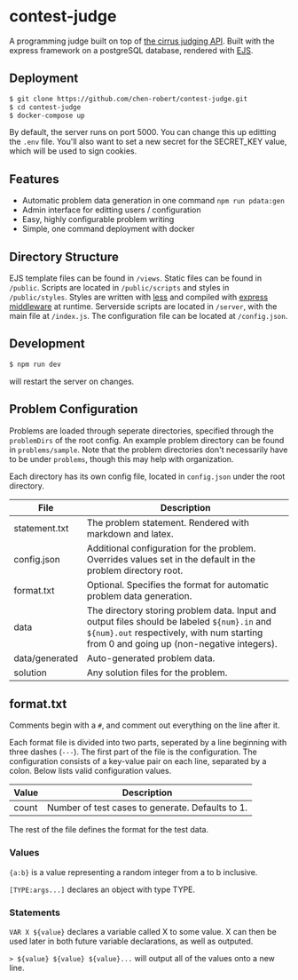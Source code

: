 # contest-judge

A programming judge built on top of [the cirrus judging API](https://github.com/chen-robert/cirrus). Built with the express framework on a postgreSQL database, rendered with [EJS](https://ejs.co/).

## Deployment

```bash
$ git clone https://github.com/chen-robert/contest-judge.git
$ cd contest-judge
$ docker-compose up
```

By default, the server runs on port 5000. You can change this up editting the `.env` file. You'll also want to set a new secret for the SECRET_KEY value, which will be used to sign cookies. 

## Features

- Automatic problem data generation in one command `npm run pdata:gen`
- Admin interface for editting users / configuration
- Easy, highly configurable problem writing
- Simple, one command deployment with docker

## Directory Structure

EJS template files can be found in `/views`.
Static files can be found in `/public`. Scripts are located in `/public/scripts` and styles in `/public/styles`.
Styles are written with [less](http://lesscss.org/) and compiled with [express middleware](https://github.com/emberfeather/less.js-middleware) at runtime.
Serverside scripts are located in `/server`, with the main file at `/index.js`.
The configuration file can be located at `/config.json`.

## Development

```bash
$ npm run dev
```

will restart the server on changes.

## Problem Configuration

Problems are loaded through seperate directories, specified through the `problemDirs` of the root config. An example problem directory can be found in `problems/sample`. Note that the problem directories don't necessarily have to be under `problems`, though this may help with organization.

Each directory has its own config file, located in `config.json` under the root directory.

File | Description
--- | ---
statement.txt | The problem statement. Rendered with markdown and latex.
config.json | Additional configuration for the problem. Overrides values set in the default in the problem directory root.
format.txt | Optional. Specifies the format for automatic problem data generation.
data | The directory storing problem data. Input and output files should be labeled `${num}.in` and `${num}.out` respectively, with num starting from 0 and going up (non-negative integers).
data/generated | Auto-generated problem data.
solution | Any solution files for the problem.

## format.txt

Comments begin with a `#`, and comment out everything on the line after it.

Each format file is divided into two parts, seperated by a line beginning with three dashes (`---`). The first part of the file is the configuration. The configuration consists of a key-value pair on each line, separated by a colon. Below lists valid configuration values.

Value | Description
--- | ---
count | Number of test cases to generate. Defaults to 1.

The rest of the file defines the format for the test data. 

### Values

`{a:b}` is a value representing a random integer from a to b inclusive.

`[TYPE:args...]` declares an object with type TYPE.

### Statements

`VAR X ${value}` declares a variable called X to some value. X can then be used later in both future variable declarations, as well as outputed.

`> ${value} ${value} ${value}...` will output all of the values onto a new line.

